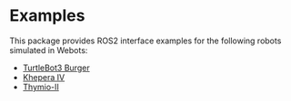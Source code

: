 # Examples

This package provides ROS2 interface examples for the following robots simulated in Webots:

* [TurtleBot3 Burger](https://github.com/cyberbotics/webots_ros2/wiki/Example-TurtleBot3-Burger)
* [Khepera IV](https://github.com/cyberbotics/webots_ros2/wiki/Example-Khepera-IV)
* [Thymio-II](https://github.com/cyberbotics/webots_ros2/wiki/Example-Thymio-II)
